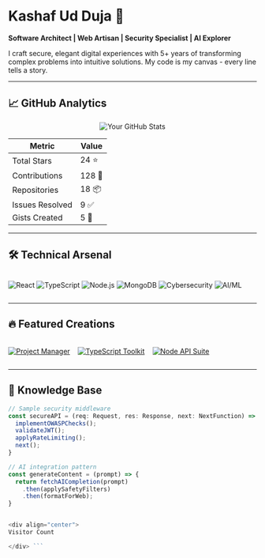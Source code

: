 # Kashaf Ud Duja 🚀

**Software Architect | Web Artisan | Security Specialist | AI Explorer**

I craft secure, elegant digital experiences with 5+ years of transforming complex problems into intuitive solutions. My code is my canvas - every line tells a story.

---

## 📈 GitHub Analytics

<div align="center">

![Your GitHub Stats](https://github-readme-stats.vercel.app/api?username=Kashafuddujaa&show_icons=true&theme=radical&hide_border=true)

| Metric | Value |
|--------|-------|
| Total Stars | 24 ⭐ |
| Contributions | 128 🎯 | 
| Repositories | 18 📦 |
| Issues Resolved | 9 ✅ |
| Gists Created | 5 📝 |

</div>

---

## 🛠️ Technical Arsenal

<div align="center" style="display: flex; flex-wrap: wrap; gap: 8px;">

![React](https://img.shields.io/badge/-React-61DAFB?logo=react&logoColor=black)
![TypeScript](https://img.shields.io/badge/-TypeScript-3178C6?logo=typescript&logoColor=white)
![Node.js](https://img.shields.io/badge/-Node.js-339933?logo=node.js&logoColor=white)
![MongoDB](https://img.shields.io/badge/-MongoDB-47A248?logo=mongodb&logoColor=white)
![Cybersecurity](https://img.shields.io/badge/-Cybersecurity-FF6D00?logo=lock&logoColor=white)
![AI/ML](https://img.shields.io/badge/-AI/ML-FF6D00?logo=tensorflow&logoColor=white)

</div>

---

## 🔥 Featured Creations

<div style="display: flex; flex-wrap: wrap; gap: 16px; margin-top: 20px;">

[![Project Manager](https://github-readme-stats.vercel.app/api/pin/?username=Kashafuddujaa&repo=project-manager&theme=dark)](https://github.com/Kashafuddujaa/project-manager)

[![TypeScript Toolkit](https://github-readme-stats.vercel.app/api/pin/?username=Kashafuddujaa&repo=Typescript&theme=dark)](https://github.com/Kashafuddujaa/Typescript)

[![Node API Suite](https://github-readme-stats.vercel.app/api/pin/?username=Kashafuddujaa&repo=node-express-mongodb&theme=dark)](https://github.com/Kashafuddujaa/node-express-mongodb)

</div>

---

## 🧠 Knowledge Base

```typescript
// Sample security middleware
const secureAPI = (req: Request, res: Response, next: NextFunction) => {
  implementOWASPChecks();
  validateJWT();
  applyRateLimiting();
  next();
}

// AI integration pattern
const generateContent = (prompt) => {
  return fetchAICompletion(prompt)
    .then(applySafetyFilters)
    .then(formatForWeb);
}


<div align="center">
Visitor Count

</div> ```

